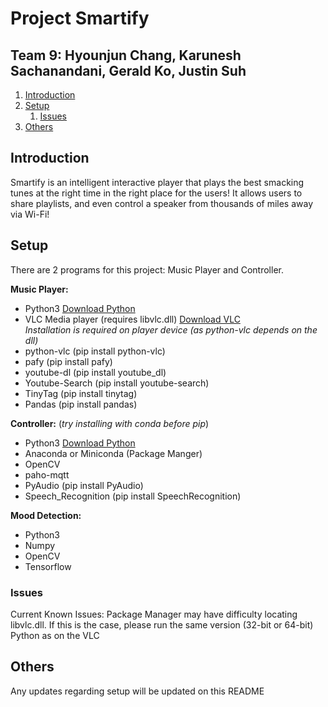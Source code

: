 # Project Smartify

## Team 9: Hyounjun Chang, Karunesh Sachanandani, Gerald Ko, Justin Suh

1. [Introduction](#introduction)
2. [Setup](#paragraph1)
    1. [Issues](#subparagraph1)
3. [Others](#paragraph2)

## Introduction <a name="introduction"></a>
Smartify is an intelligent interactive player that plays the best smacking tunes at the right time in the right place for the users! It allows users to share playlists, and even control a speaker from thousands of miles away via Wi-Fi!

## Setup <a name="paragraph1"></a>
There are 2 programs for this project: Music Player and Controller. 

**Music Player:**
- Python3 [Download Python](https://www.python.org/downloads/)
- VLC Media player (requires libvlc.dll) [Download VLC](https://www.videolan.org/vlc/)  
*Installation is required on player device (as python-vlc depends on the dll)*
- python-vlc (pip install python-vlc)
- pafy (pip install pafy)
- youtube-dl (pip install youtube_dl)
- Youtube-Search (pip install youtube-search)
- TinyTag (pip install tinytag)
- Pandas (pip install pandas)

**Controller:** (*try installing with conda before pip*)
- Python3 [Download Python](https://www.python.org/downloads/)
- Anaconda or Miniconda (Package Manger)
- OpenCV 
- paho-mqtt
- PyAudio (pip install PyAudio)
- Speech_Recognition (pip install SpeechRecognition)

**Mood Detection:**
- Python3
- Numpy
- OpenCV
- Tensorflow

### Issues <a name="subparagraph1"></a>
Current Known Issues:
Package Manager may have difficulty locating libvlc.dll. If this is the case, please run the same version (32-bit or 64-bit) Python as on the VLC 

## Others <a name="paragraph2"></a>
Any updates regarding setup will be updated on this README
